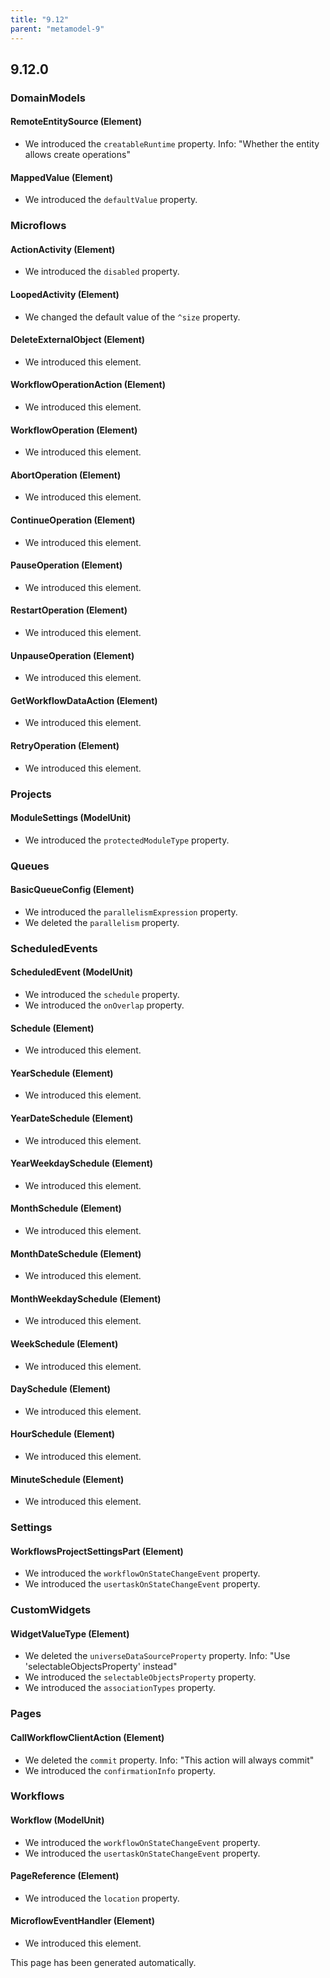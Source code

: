 ```yaml
---
title: "9.12"
parent: "metamodel-9"
---
```


## 9.12.0

### DomainModels

#### RemoteEntitySource (Element)
* We introduced the `creatableRuntime` property. Info: "Whether the entity allows create operations"

#### MappedValue (Element)
* We introduced the `defaultValue` property. 

### Microflows

#### ActionActivity (Element)
* We introduced the `disabled` property. 

#### LoopedActivity (Element)
* We changed the default value of the `^size` property.

#### DeleteExternalObject (Element)
* We introduced this element. 

#### WorkflowOperationAction (Element)
* We introduced this element.

#### WorkflowOperation (Element)
* We introduced this element.

#### AbortOperation (Element)
* We introduced this element.

#### ContinueOperation (Element)
* We introduced this element.

#### PauseOperation (Element)
* We introduced this element.

#### RestartOperation (Element)
* We introduced this element.

#### UnpauseOperation (Element)
* We introduced this element. 

#### GetWorkflowDataAction (Element)
* We introduced this element.

#### RetryOperation (Element)
* We introduced this element. 

### Projects

#### ModuleSettings (ModelUnit)
* We introduced the `protectedModuleType` property. 

### Queues

#### BasicQueueConfig (Element)
* We introduced the `parallelismExpression` property. 
* We deleted the `parallelism` property. 

### ScheduledEvents

#### ScheduledEvent (ModelUnit)
* We introduced the `schedule` property. 
* We introduced the `onOverlap` property. 

#### Schedule (Element)
* We introduced this element. 

#### YearSchedule (Element)
* We introduced this element. 

#### YearDateSchedule (Element)
* We introduced this element. 

#### YearWeekdaySchedule (Element)
* We introduced this element. 

#### MonthSchedule (Element)
* We introduced this element. 

#### MonthDateSchedule (Element)
* We introduced this element. 

#### MonthWeekdaySchedule (Element)
* We introduced this element. 

#### WeekSchedule (Element)
* We introduced this element. 

#### DaySchedule (Element)
* We introduced this element. 

#### HourSchedule (Element)
* We introduced this element. 

#### MinuteSchedule (Element)
* We introduced this element. 

### Settings

#### WorkflowsProjectSettingsPart (Element)
* We introduced the `workflowOnStateChangeEvent` property. 
* We introduced the `usertaskOnStateChangeEvent` property. 

### CustomWidgets

#### WidgetValueType (Element)
* We deleted the `universeDataSourceProperty` property. Info: "Use 'selectableObjectsProperty' instead"
* We introduced the `selectableObjectsProperty` property. 
* We introduced the `associationTypes` property. 

### Pages

#### CallWorkflowClientAction (Element)
* We deleted the `commit` property. Info: "This action will always commit"
* We introduced the `confirmationInfo` property. 

### Workflows

#### Workflow (ModelUnit)
* We introduced the `workflowOnStateChangeEvent` property. 
* We introduced the `usertaskOnStateChangeEvent` property. 

#### PageReference (Element)
* We introduced the `location` property. 

#### MicroflowEventHandler (Element)
* We introduced this element. 

This page has been generated automatically.
